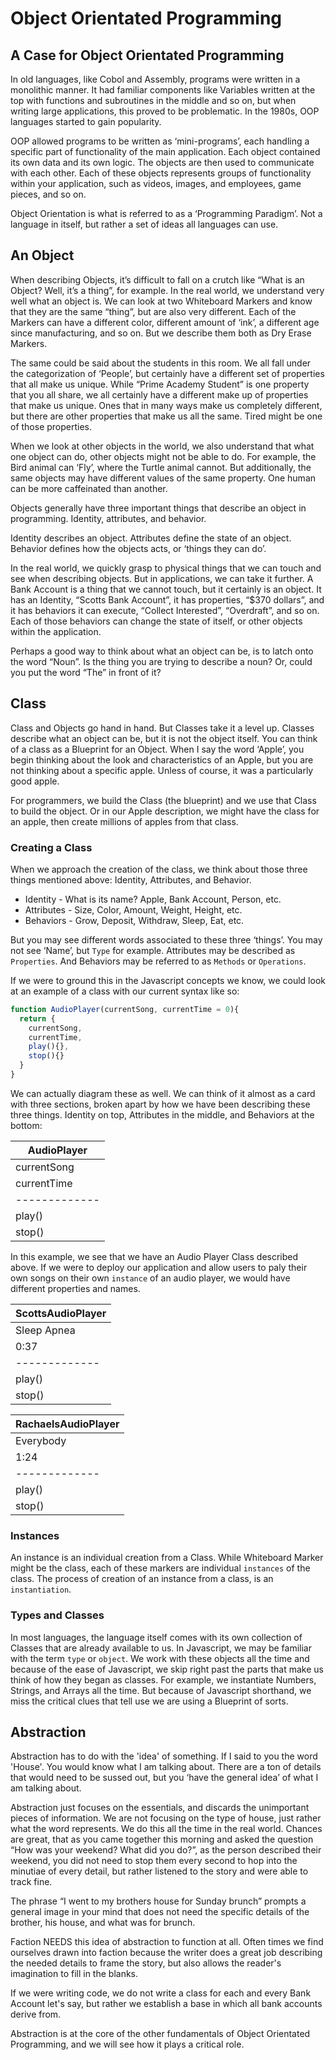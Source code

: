 # Object Orientated Programming

## A Case for Object Orientated Programming
In old languages, like Cobol and Assembly, programs were written in a monolithic manner. It had familiar components like Variables written at the top with functions and subroutines in the middle and so on, but when writing large applications, this proved to be problematic. In the 1980s, OOP languages started to gain popularity. 

OOP allowed programs to be written as ‘mini-programs’, each handling a specific part of functionality of the main application. Each object contained its own data and its own logic. The objects are then used to communicate with each other. Each of these objects represents groups of functionality within your application, such as videos, images, and employees, game pieces, and so on. 

Object Orientation is what is referred to as a ‘Programming Paradigm’. Not a language in itself, but rather a set of ideas all languages can use. 

## An Object
When describing Objects, it’s difficult to fall on a crutch like “What is an Object? Well, it’s a thing”, for example. In the real world, we understand very well what an object is. We can look at two Whiteboard Markers and know that they are the same “thing”, but are also very different. Each of the Markers can have a different color, different amount of ‘ink’, a different age since manufacturing, and so on. But we describe them both as Dry Erase Markers. 

The same could be said about the students in this room. We all fall under the categorization of ‘People’, but certainly have a different set of properties that all make us unique. While “Prime Academy Student” is one property that you all share, we all certainly have a different make up of properties that make us unique. Ones that in many ways make us completely different, but there are other properties that make us all the same. Tired might be one of those properties. 

When we look at other objects in the world, we also understand that what one object can do, other objects might not be able to do. For example, the Bird animal can ‘Fly’, where the Turtle animal cannot. But additionally, the same objects may have different values of the same property. One human can be more caffeinated than another. 

Objects generally have three important things that describe an object in programming. Identity, attributes, and behavior. 

Identity describes an object.
Attributes define the state of an object. 
Behavior defines how the objects acts, or ‘things they can do’.

In the real world, we quickly grasp to physical things that we can touch and see when describing objects. But in applications, we can take it further. A Bank Account is a thing that we cannot touch, but it certainly is an object. It has an Identity, “Scotts Bank Account”, it has properties, “$370 dollars”, and it has behaviors it can execute, “Collect Interested”, “Overdraft”, and so on. Each of those behaviors can change the state of itself, or other objects within the application.

Perhaps a good way to think about what an object can be, is to latch onto the word “Noun”. Is the thing you are trying to describe a noun? Or, could you put the word “The” in front of it? 

## Class
Class and Objects go hand in hand. But Classes take it a level up. Classes describe what an object can be, but it is not the object itself. You can think of a class as a Blueprint for an Object. When I say the word ‘Apple’, you begin thinking about the look and characteristics of an Apple, but you are not thinking about a specific apple. Unless of course, it was a particularly good apple. 

For programmers, we build the Class (the blueprint) and we use that Class to build the object. Or in our Apple description, we might have the class for an apple, then create millions of apples from that class. 

### Creating a Class
When we approach the creation of the class, we think about those three things mentioned above: Identity, Attributes, and Behavior. 

* Identity - What is its name? Apple, Bank Account, Person, etc. 
* Attributes - Size, Color, Amount, Weight, Height, etc. 
* Behaviors - Grow, Deposit, Withdraw, Sleep, Eat, etc. 

But you may see different words associated to these three ‘things’. You may not see ‘Name’, but `Type` for example. Attributes may be described as `Properties`. And Behaviors may be referred to as `Methods` or `Operations`. 

If we were to ground this in the Javascript concepts we know, we could look at an example of a class with our current syntax like so:

```javascript
function AudioPlayer(currentSong, currentTime = 0){
  return {
    currentSong,
    currentTime,
    play(){},
    stop(){}
  }
}
```

We can actually diagram these as well. We can think of it almost as a card with three sections, broken apart by how we have been describing these three things. Identity on top, Attributes in the middle, and Behaviors at the bottom:

| AudioPlayer   | 
| ------------- |
| currentSong   
  currentTime| 
| ------------- |
| play()   | 
| stop()   | 

In this example, we see that we have an Audio Player Class described above. If we were to deploy our application and allow users to paly their own songs on their own `instance` of an audio player, we would have different properties and names. 

| ScottsAudioPlayer   | 
| ------------- |
| Sleep Apnea   
  0:37| 
| ------------- |
| play()   | 
| stop()   | 

| RachaelsAudioPlayer   | 
| ------------- |
| Everybody   
  1:24| 
| ------------- |
| play()   | 
| stop()   | 

### Instances
An instance is an individual creation from a Class. While Whiteboard Marker might be the class, each of these markers are individual `instances` of the class. The process of creation of an instance from a class, is an `instantiation`. 

### Types and Classes
In most languages, the language itself comes with its own collection of Classes that are already available to us. In Javascript, we may be familiar with the term `type` or `object`. We work with these objects all the time and because of the ease of Javascript, we skip right past the parts that make us think of how they began as classes. For example, we instantiate Numbers, Strings, and Arrays all the time. But because of Javascript shorthand, we miss the critical clues that tell use we are using a Blueprint of sorts. 

## Abstraction
Abstraction has to do with the 'idea' of something. If I said to you the word 'House'. You would know what I am talking about. There are a ton of details that would need to be sussed out, but you ‘have the general idea’ of what I am talking about. 

Abstraction just focuses on the essentials, and discards the unimportant pieces of information. We are not focusing on the type of house, just rather what the word represents. We do this all the time in the real world. Chances are great, that as you came together this morning and asked the question “How was your weekend? What did you do?”, as the person described their weekend, you did not need to stop them every second to hop into the minutiae of every detail, but rather listened to the story and were able to track fine.

The phrase “I went to my brothers house for Sunday brunch” prompts a general image in your mind that does not need the specific details of the brother, his house, and what was for brunch. 

Faction NEEDS this idea of abstraction to function at all. Often times we find ourselves drawn into faction because the writer does a great job describing the needed details to frame the story, but also allows the reader's imagination to fill in the blanks.

If we were writing code, we do not write a class for each and every Bank Account let's say, but rather we establish a base in which all bank accounts derive from.

Abstraction is at the core of the other fundamentals of Object Orientated Programming, and we will see how it plays a critical role.
